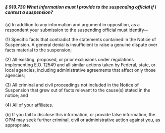 ##### § 919.730 What information must I provide to the suspending official if I contest a suspension? #####

(a) In addition to any information and argument in opposition, as a respondent your submission to the suspending official must identify—

(1) Specific facts that contradict the statements contained in the Notice of Suspension. A general denial is insufficient to raise a genuine dispute over facts material to the suspension;

(2) All existing, proposed, or prior exclusions under regulations implementing E.O. 12549 and all similar actions taken by Federal, state, or local agencies, including administrative agreements that affect only those agencies;

(3) All criminal and civil proceedings not included in the Notice of Suspension that grew out of facts relevant to the cause(s) stated in the notice; and

(4) All of your affiliates.

(b) If you fail to disclose this information, or provide false information, the OPM may seek further criminal, civil or administrative action against you, as appropriate.